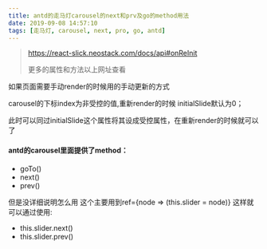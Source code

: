 ```yaml
---
title: antd的走马灯carousel的next和prv及go的method用法
date: 2019-09-08 14:57:10
tags: [走马灯, carousel, next, pro, go, antd]
---
```




> https://react-slick.neostack.com/docs/api#onReInit
>
> 更多的属性和方法以上网址查看

如果页面需要手动render的时候用的手动更新的方式

carousel的下标index为非受控的值,重新render的时候 initialSlide默认为0；

此时可以同过initialSlide这个属性将其设成受控属性，在重新render的时候就可以了

#### antd的carousel里面提供了method：

- goTo()
- next()
- prev()

但是没详细说明怎么用
这个主要用到ref={node => (this.slider = node)}
这样就可以通过使用:

- this.slider.next()
- this.slider.prev()